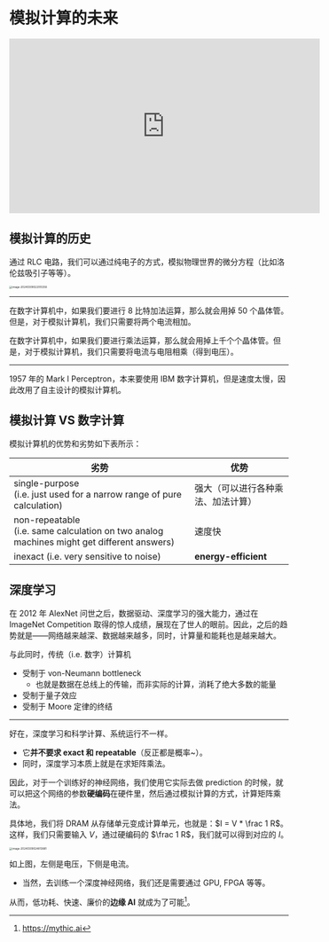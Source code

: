 # 模拟计算的未来

<iframe width="560" height="315" src="https://www.youtube-nocookie.com/embed/GVsUOuSjvcg?si=9CkttbsawJEV0uoB" title="YouTube video player" frameborder="0" allow="accelerometer; autoplay; clipboard-write; encrypted-media; gyroscope; picture-in-picture; web-share" allowfullscreen></iframe>

## 模拟计算的历史

通过 RLC 电路，我们可以通过纯电子的方式，模拟物理世界的微分方程（比如洛伦兹吸引子等等）。

<img src="https://cdn.jsdelivr.net/gh/mtdickens/mtd-images/img/202403090220091.png" alt="image-20240309022051258" style="zoom:33%;" />

---

在数字计算机中，如果我们要进行 8 比特加法运算，那么就会用掉 50 个晶体管。但是，对于模拟计算机，我们只需要将两个电流相加。

在数字计算机中，如果我们要进行乘法运算，那么就会用掉上千个个晶体管。但是，对于模拟计算机，我们只需要将电流与电阻相乘（得到电压）。

---

1957 年的 Mark I Perceptron，本来要使用 IBM 数字计算机，但是速度太慢，因此改用了自主设计的模拟计算机。

## 模拟计算 VS 数字计算

模拟计算机的优势和劣势如下表所示：

| 劣势                                                         | 优势                               |
| ------------------------------------------------------------ | ---------------------------------- |
| single-purpose<br />(i.e. just used for a narrow range of pure calculation) | 强大（可以进行各种乘法、加法计算） |
| non-repeatable<br />(i.e. same calculation on two analog machines might get different answers) | 速度快                             |
| inexact (i.e. very sensitive to noise)                       | **energy-efficient**               |

## 深度学习

在 2012 年 AlexNet 问世之后，数据驱动、深度学习的强大能力，通过在 ImageNet Competition 取得的惊人成绩，展现在了世人的眼前。因此，之后的趋势就是——网络越来越深、数据越来越多，同时，计算量和能耗也是越来越大。

与此同时，传统（i.e. 数字）计算机

- 受制于 von-Neumann bottleneck
    - 也就是数据在总线上的传输，而非实际的计算，消耗了绝大多数的能量
- 受制于量子效应
- 受制于 Moore 定律的终结

---

好在，深度学习和科学计算、系统运行不一样。

- 它**并不要求 exact 和 repeatable**（反正都是概率\~）。
- 同时，深度学习本质上就是在求矩阵乘法。

因此，对于一个训练好的神经网络，我们使用它实际去做 prediction 的时候，就可以把这个网络的参数**硬编码**在硬件里，然后通过模拟计算的方式，计算矩阵乘法。

具体地，我们将 DRAM 从存储单元变成计算单元，也就是：$I = V * \frac 1 R$。这样，我们只需要输入 $V$，通过硬编码的 $\frac 1 R$，我们就可以得到对应的 $I$。

<img src="https://cdn.jsdelivr.net/gh/mtdickens/mtd-images/img/202403090248096.png" alt="image-20240309024813881" style="zoom: 33%;" />

如上图，左侧是电压，下侧是电流。

- 当然，去训练一个深度神经网络，我们还是需要通过 GPU, FPGA 等等。

从而，低功耗、快速、廉价的**边缘 AI** 就成为了可能[^1]。

[^1]: <https://mythic.ai>

<div></div>